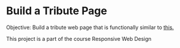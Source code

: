<h1>Build a Tribute Page</h1>
<p>Objective: Build a tribute web page that is functionally similar to <a href = 'https://tribute-page.freecodecamp.rocks' target='_blank'>this.</a></p>
<p>This project is a part of the course Responsive Web Design</p>
